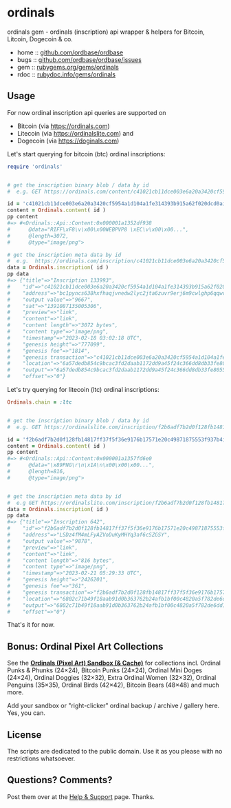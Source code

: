 # ordinals

ordinals gem - ordinals (inscription) api wrapper & helpers for Bitcoin, Litcoin, Dogecoin & co.


* home  :: [github.com/ordbase/ordbase](https://github.com/ordbase/ordbase)
* bugs  :: [github.com/ordbase/ordbase/issues](https://github.com/ordbase/ordbase/issues)
* gem   :: [rubygems.org/gems/ordinals](https://rubygems.org/gems/ordinals)
* rdoc  :: [rubydoc.info/gems/ordinals](http://rubydoc.info/gems/ordinals)


## Usage


For now ordinal inscription api queries are supported on
- Bitcoin  (via <https://ordinals.com>)
- Litecoin (via <https://ordinalslite.com>) and
- Dogecoin (via <https://doginals.com>)


Let's start querying for bitcoin (btc) ordinal inscriptions:

``` ruby
require 'ordinals'


# get the inscription binary blob / data by id
#  e.g. GET https://ordinals.com/content/c41021cb11dce003e6a20a3420cf5954a1d104a1fe314393b915a62f020dcd0ai0...

id = 'c41021cb11dce003e6a20a3420cf5954a1d104a1fe314393b915a62f020dcd0ai0'
content = Ordinals.content( id )
pp content
#=> #<Ordinals::Api::Content:0x000001a1352df938
#      @data="RIFF\xF8\v\x00\x00WEBPVP8 \xEC\v\x00\x00...",
#      @length=3072,
#      @type="image/png">

# get the inscription meta data by id
#  e.g.  https://ordinals.com/inscription/c41021cb11dce003e6a20a3420cf5954a1d104a1fe314393b915a62f020dcd0ai0...
data = Ordinals.inscription( id )
pp data
#=> {"title"=>"Inscription 133993",
#    "id"=>"c41021cb11dce003e6a20a3420cf5954a1d104a1fe314393b915a62f020dcd0ai0",
#    "address"=>"bc1pyncs638hxfhaqjvnedw2lyc2jta6zuvr9erj6m9cwlghp6qqwvhqeq574l",
#    "output value"=>"9667",
#    "sat"=>"1391087135005306",
#    "preview"=>"link",
#    "content"=>"link",
#    "content length"=>"3072 bytes",
#    "content type"=>"image/png",
#    "timestamp"=>"2023-02-18 03:02:18 UTC",
#    "genesis height"=>"777099",
#    "genesis fee"=>"1814",
#    "genesis transaction"=>"c41021cb11dce003e6a20a3420cf5954a1d104a1fe314393b915a62f020dcd0a",
#    "location"=>"6a57dedb854c9bcac3fd2daab1172dd9a45f24c366dd8db33fe80557f11c6b39:22:0",
#    "output"=>"6a57dedb854c9bcac3fd2daab1172dd9a45f24c366dd8db33fe80557f11c6b39:22",
#    "offset"=>"0"}
```


Let's try querying for litecoin (ltc) ordinal inscriptions:

``` ruby
Ordinals.chain = :ltc


# get the inscription binary blob / data by id
#  e.g. GET https://ordinalslite.com/inscription/f2b6adf7b2d0f128fb14817ff37f5f36e9176b17571e20c49871875553f937b4i0...

id = 'f2b6adf7b2d0f128fb14817ff37f5f36e9176b17571e20c49871875553f937b4i0'
content = Ordinals.content( id )
pp content
#=> #<Ordinals::Api::Content:0x000001a1357fd6e0
#      @data="\x89PNG\r\n\x1A\n\x00\x00\x00...",
#      @length=816,
#      @type="image/png">


# get the inscription meta data by id
#  e.g GET https://ordinalslite.com/inscription/f2b6adf7b2d0f128fb14817ff37f5f36e9176b17571e20c49871875553f937b4i0...
data = Ordinals.inscription( id )
pp data
#=> {"title"=>"Inscription 642",
#    "id"=>"f2b6adf7b2d0f128fb14817ff37f5f36e9176b17571e20c49871875553f937b4i0",
#    "address"=>"LSDz4fM4mLFyAZVoDuKyMHYq3af6cSZGSY",
#    "output value"=>"9878",
#    "preview"=>"link",
#    "content"=>"link",
#    "content length"=>"816 bytes",
#    "content type"=>"image/png",
#    "timestamp"=>"2023-02-21 05:29:33 UTC",
#    "genesis height"=>"2426201",
#    "genesis fee"=>"361",
#    "genesis transaction"=>"f2b6adf7b2d0f128fb14817ff37f5f36e9176b17571e20c49871875553f937b4",
#    "location"=>"6802c71b49f18aab91d0b363762b24afb1bf00c4820a5f782de6dd1b1cfbd68a:0:0",
#    "output"=>"6802c71b49f18aab91d0b363762b24afb1bf00c4820a5f782de6dd1b1cfbd68a:0",
#    "offset"=>"0"}
```

That's it for now.



## Bonus: Ordinal Pixel Art Collections


See the [**Ordinals (Pixel Art) Sandbox (& Cache)**](https://github.com/ordbase/ordinals.sandbox)
for collections incl. Ordinal Punks & Phunks (24×24), Bitcoin Punks (24×24), Ordinal Mini Doges (24×24), Ordinal Doggies (32×32),
Extra Ordinal Women (32×32), Ordinal Penguins (35×35),
Ordinal Birds (42×42), Bitcoin Bears (48×48) and much more.

Add your sandbox or "right-clicker" ordinal backup / archive / gallery here. Yes, you can.




## License

The scripts are dedicated to the public domain.
Use it as you please with no restrictions whatsoever.


## Questions? Comments?

Post them over at the [Help & Support](https://github.com/geraldb/help) page. Thanks.


